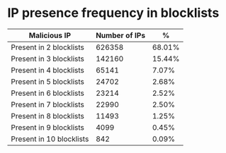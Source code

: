 # IP presence frequency in blocklists
| Malicious IP | Number of IPs | % |
|----|----|----|
| Present in 2 blocklists | 626358 | 68.01% |
| Present in 3 blocklists | 142160 | 15.44% |
| Present in 4 blocklists | 65141 | 7.07% |
| Present in 5 blocklists | 24702 | 2.68% |
| Present in 6 blocklists | 23214 | 2.52% |
| Present in 7 blocklists | 22990 | 2.50% |
| Present in 8 blocklists | 11493 | 1.25% |
| Present in 9 blocklists | 4099 | 0.45% |
| Present in 10 blocklists | 842 | 0.09% |
